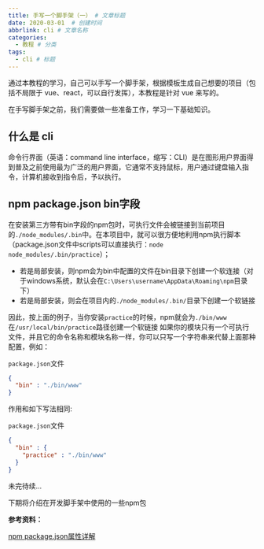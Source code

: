 ```yaml
---
title: 手写一个脚手架（一） # 文章标题
date: 2020-03-01  # 创建时间
abbrlink: cli # 文章名称
categories:
  - 教程 # 分类
tags:
  - cli # 标题
---
```


通过本教程的学习，自己可以手写一个脚手架，根据模板生成自己想要的项目（包括不局限于 vue、react，可以自行发挥），本教程是针对 vue 来写的。

<!-- more -->

在手写脚手架之前，我们需要做一些准备工作，学习一下基础知识。

## 什么是 cli

命令行界面（英语：command line interface，缩写：CLI）是在图形用户界面得到普及之前使用最为广泛的用户界面，它通常不支持鼠标，用户通过键盘输入指令，计算机接收到指令后，予以执行。

## npm package.json bin字段

在安装第三方带有bin字段的npm包时，可执行文件会被链接到当前项目的`./node_modules/.bin`中。在本项目中，就可以很方便地利用npm执行脚本（package.json文件中scripts可以直接执行：`node node_modules/.bin/practice`）；

+ 若是局部安装，则npm会为bin中配置的文件在bin目录下创建一个软连接（对于windows系统，默认会在`C:\Users\username\AppData\Roaming\npm`目录下）
+ 若是局部安装，则会在项目内的`./node_modules/.bin/`目录下创建一个软链接
  
因此，按上面的例子，当你安装`practice`的时候，npm就会为`./bin/www`在`/usr/local/bin/practice`路径创建一个软链接
如果你的模块只有一个可执行文件，并且它的命令名称和模块名称一样，你可以只写一个字符串来代替上面那种配置，例如：

`package.json`文件
```json
{ 
  "bin" : "./bin/www"
}
```

作用和如下写法相同:

`package.json`文件
```json
{
  "bin" : { 
    "practice" : "./bin/www"
  }
}
```

未完待续...

下期将介绍在开发脚手架中使用的一些npm包


__参考资料：__

[npm package.json属性详解](https://www.cnblogs.com/tzyy/p/5193811.html#_h1_11)
